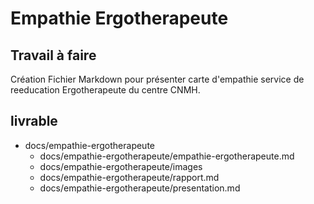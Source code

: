 # Empathie Ergotherapeute
## Travail à faire 
Création Fichier Markdown pour présenter carte d'empathie service de reeducation Ergotherapeute du centre CNMH.


## livrable 
- docs/empathie-ergotherapeute
  - docs/empathie-ergotherapeute/empathie-ergotherapeute.md
  - docs/empathie-ergotherapeute/images
  - docs/empathie-ergotherapeute/rapport.md
  - docs/empathie-ergotherapeute/presentation.md